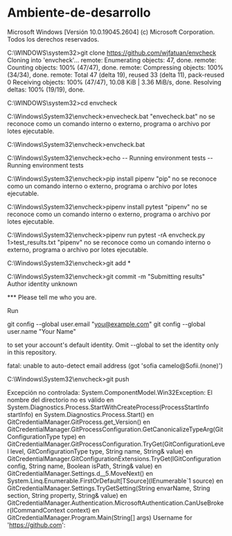 # Ambiente-de-desarrollo

Microsoft Windows [Versión 10.0.19045.2604]
(c) Microsoft Corporation. Todos los derechos reservados.

C:\WINDOWS\system32>git clone https://github.com/wjfatuan/envcheck
Cloning into 'envcheck'...
remote: Enumerating objects: 47, done.
remote: Counting objects: 100% (47/47), done.
remote: Compressing objects: 100% (34/34), done.
remote: Total 47 (delta 19), reused 33 (delta 11), pack-reused 0
Receiving objects: 100% (47/47), 10.08 KiB | 3.36 MiB/s, done.
Resolving deltas: 100% (19/19), done.

C:\WINDOWS\system32>cd envcheck

C:\Windows\System32\envcheck>envecheck.bat
"envecheck.bat" no se reconoce como un comando interno o externo,
programa o archivo por lotes ejecutable.

C:\Windows\System32\envcheck>envcheck.bat

C:\Windows\System32\envcheck>echo -- Running environment tests
-- Running environment tests

C:\Windows\System32\envcheck>pip install pipenv
"pip" no se reconoce como un comando interno o externo,
programa o archivo por lotes ejecutable.

C:\Windows\System32\envcheck>pipenv install pytest
"pipenv" no se reconoce como un comando interno o externo,
programa o archivo por lotes ejecutable.

C:\Windows\System32\envcheck>pipenv run pytest -rA envcheck.py  1>test_results.txt
"pipenv" no se reconoce como un comando interno o externo,
programa o archivo por lotes ejecutable.

C:\Windows\System32\envcheck>git add *

C:\Windows\System32\envcheck>git commit -m "Submitting results"
Author identity unknown

*** Please tell me who you are.

Run

  git config --global user.email "you@example.com"
  git config --global user.name "Your Name"

to set your account's default identity.
Omit --global to set the identity only in this repository.

fatal: unable to auto-detect email address (got 'sofia camelo@Sofii.(none)')

C:\Windows\System32\envcheck>git push

Excepción no controlada: System.ComponentModel.Win32Exception: El nombre del directorio no es válido
   en System.Diagnostics.Process.StartWithCreateProcess(ProcessStartInfo startInfo)
   en System.Diagnostics.Process.Start()
   en GitCredentialManager.GitProcess.get_Version()
   en GitCredentialManager.GitProcessConfiguration.GetCanonicalizeTypeArg(GitConfigurationType type)
   en GitCredentialManager.GitProcessConfiguration.TryGet(GitConfigurationLevel level, GitConfigurationType type, String name, String& value)
   en GitCredentialManager.GitConfigurationExtensions.TryGet(IGitConfiguration config, String name, Boolean isPath, String& value)
   en GitCredentialManager.Settings.<GetSettingValues>d__5.MoveNext()
   en System.Linq.Enumerable.FirstOrDefault[TSource](IEnumerable`1 source)
   en GitCredentialManager.Settings.TryGetSetting(String envarName, String section, String property, String& value)
   en GitCredentialManager.Authentication.MicrosoftAuthentication.CanUseBroker(ICommandContext context)
   en GitCredentialManager.Program.Main(String[] args)
Username for 'https://github.com':
